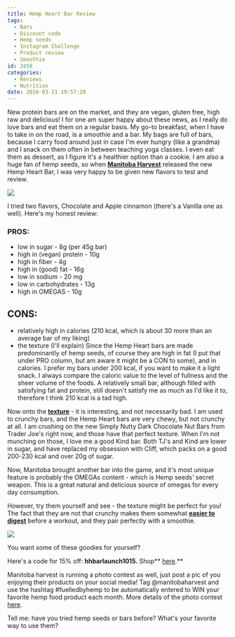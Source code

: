 ```yaml
---
title: Hemp Heart Bar Review
tags:
  - Bars
  - Discount code
  - Hemp seeds
  - Instagram Challenge
  - Product review
  - Smoothie
id: 2458
categories:
  - Reviews
  - Nutrition
date: 2016-03-21 19:57:20
---
```


New protein bars are on the market, and they are vegan, gluten free, high raw and delicious! I for one am super happy about these news, as I really do love bars and eat them on a regular basis. My go-to breakfast, when I have to take in on the road, is a smoothie and a bar. My bags are full of bars, because I carry food around just in case I'm ever hungry (like a grandma) and I snack on them often in between teaching yoga classes. I even eat them as dessert, as I figure it's a healthier option than a cookie. I am also a huge fan of hemp seeds, so when <span style="text-decoration: underline;">**[Manitoba Harvest](http://manitobaharvest.com/)**</span>&nbsp;released the new Hemp Heart Bar, I was very happy to be given new flavors to test and review.&nbsp;

![](/images/hempbar3.jpg)

I tried two flavors, Chocolate and Apple cinnamon (there's a Vanilla one as well). Here's my honest review:

### PROS:

*   low in sugar - 8g (per 45g bar)
*   high in (vegan) protein - 10g
*   high in fiber - 4g
*   high in (good) fat - 16g
*   low in sodium - 20 mg
*   low in carbohydrates - 13g&nbsp;
*   high in OMEGAS - 10g

## CONS:

*   relatively high in calories (210 kcal, which is about 30 more than an average bar of my liking)
*   the texture (I'll explain)
Since the Hemp Heart bars are made predominantly of hemp seeds, of course they are high in fat (I put that under PRO column, but am aware it might be a CON to some), and in calories. I prefer my bars under 200 kcal, if you want to make it a light snack. I always compare the caloric value to the level of fullness and the sheer volume of the foods. A relatively small bar, although filled with satisfying fat and protein, still doesn't satisfy me as much as I'd like it to, therefore I think 210 kcal is a tad high.&nbsp;

Now onto the <span style="text-decoration: underline;">**texture**</span> - it is interesting, and not necessarily bad. I am used to crunchy bars, and the Hemp Heart bars are very chewy, but not crunchy at all.&nbsp;I am crushing on the new&nbsp;Simply Nutty Dark Chocolate Nut Bars from Trader Joe's right now, and those have that perfect texture. When I'm not munching on those, I love me a good Kind bar. Both TJ's and Kind are lower in sugar, and have replaced my obsession with Cliff, which packs on a good 200-230 kcal and over 20g of sugar.

Now, Manitoba brought another bar into the game, and it's most unique feature is probably the OMEGAs content - which is Hemp seeds' secret weapon. This is a great natural and delicious source of omegas for every day consumption.

However, try them yourself and see - the texture might be perfect for you! The fact that they are not that crunchy makes them somewhat <span style="text-decoration: underline;">**easier to digest**</span> before a workout, and they pair perfectly with a smoothie.&nbsp;

![](/images/hempbar2.jpg)

You want some of these goodies for yourself?

Here's a code for 15% off:_&nbsp;_**hhbarlaunch1015.**&nbsp;Shop** <span style="text-decoration: underline;">[here](http://manitobaharvest.com/category/23/Hemp-Heart-Bar.html)</span>.**

Manitoba harvest is running a photo contest as well, just post a pic of you enjoying their products on your social media!&nbsp;Tag @manitobaharvest and use the hashtag #fuelledbyhemp to be automatically entered to WIN your favorite hemp food product each month. More details of the photo contest <span style="text-decoration: underline;">[here](http://manitobaharvest.com/fuelledbyhemp)</span>.

Tell me: have you tried hemp seeds or bars before? What's your favorite way to use them?
